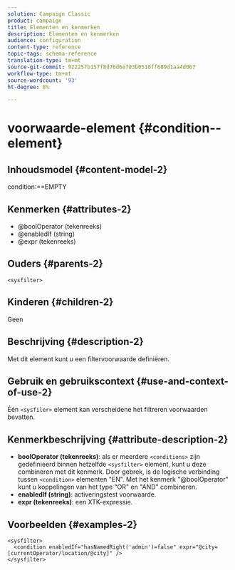 ```yaml
---
solution: Campaign Classic
product: campaign
title: Elementen en kenmerken
description: Elementen en kenmerken
audience: configuration
content-type: reference
topic-tags: schema-reference
translation-type: tm+mt
source-git-commit: 922257b157f8d76d6e703b0510ff689d1aa4d067
workflow-type: tm+mt
source-wordcount: '93'
ht-degree: 8%

---
```



# voorwaarde-element {#condition--element}

## Inhoudsmodel {#content-model-2}

condition:==EMPTY

## Kenmerken {#attributes-2}

* @boolOperator (tekenreeks)
* @enabledIf (string)
* @expr (tekenreeks)

## Ouders {#parents-2}

`<sysfilter>`

## Kinderen {#children-2}

Geen

## Beschrijving {#description-2}

Met dit element kunt u een filtervoorwaarde definiëren.

## Gebruik en gebruikscontext {#use-and-context-of-use-2}

Één `<sysfiler>` element kan verscheidene het filtreren voorwaarden bevatten.

## Kenmerkbeschrijving {#attribute-description-2}

* **boolOperator (tekenreeks)**: als er meerdere  `<conditions>` zijn gedefinieerd binnen hetzelfde   `<sysfilter>` element, kunt u deze combineren met dit kenmerk. Door gebrek, is de logische verbinding tussen `<condition>` elementen &quot;EN&quot;. Met het kenmerk &quot;@boolOperator&quot; kunt u koppelingen van het type &quot;OR&quot; en &quot;AND&quot; combineren.
* **enabledIf (string)**: activeringstest voorwaarde.
* **expr (tekenreeks)**: een XTK-expressie.

## Voorbeelden {#examples-2}

```
<sysfilter>
  <condition enabledIf="hasNamedRight('admin')=false" expr="@city=[currentOperator/location/@city]" />
</sysfilter>
```
